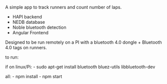 A simple app to track runners and count number of laps.

- HAPI backend
- NEDB database
- Noble bluetooth detection
- Angular Frontend

Designed to be run remotely on a PI with a bluetooth 4.0 dongle + Bluetooth 4.0 tags on runners.

to run:

if on linux/Pi:
    - sudo apt-get install bluetooth bluez-utils libbluetooth-dev

all:
    - npm install
    - npm start